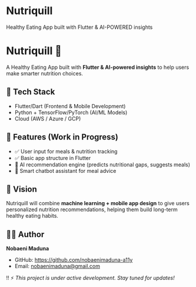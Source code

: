 # Nutriquill
Healthy Eating App built with Flutter &amp; AI-POWERED insights 


# Nutriquill 🍏  
A Healthy Eating App built with **Flutter & AI-powered insights** to help users make smarter nutrition choices.  

## 🚀 Tech Stack  
- Flutter/Dart (Frontend & Mobile Development)  
- Python + TensorFlow/PyTorch (AI/ML Models)  
- Cloud (AWS / Azure / GCP)  

## 📌 Features (Work in Progress)  
- ✅ User input for meals & nutrition tracking  
- ✅ Basic app structure in Flutter  
- 🚧 AI recommendation engine (predicts nutritional gaps, suggests meals)  
- 🚧 Smart chatbot assistant for meal advice  

## 🌱 Vision  
Nutriquill will combine **machine learning + mobile app design** to give users personalized nutrition recommendations, helping them build long-term healthy eating habits.  

## 👨‍💻 Author  
**Nobaeni Maduna**  
- GitHub:  https://github.com/nobaenimaduna-a11y
- Email: nobaenimaduna@gmail.com 

!!
⚡ *This project is under active development. Stay tuned for updates!*
